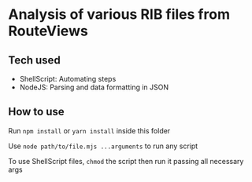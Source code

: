 # Analysis of various RIB files from RouteViews

## Tech used

- ShellScript: Automating steps
- NodeJS: Parsing and data formatting in JSON

## How to use

Run `npm install` or `yarn install` inside this folder

Use `node path/to/file.mjs ...arguments` to run any script

To use ShellScript files, `chmod` the script then run it passing all necessary args
